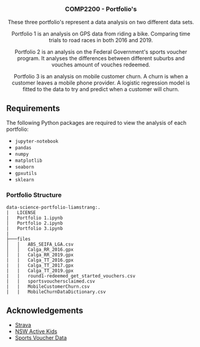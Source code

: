 <p align="center">
  <h3 align="center">COMP2200 - Portfolio's</h3>
  <p align="center">
    These three portfolio's represent a data analysis on two different data sets.
  </p>
  <p align="center">
    Portfolio 1 is an analysis on GPS data from riding a bike. Comparing time trials to road races in both 2016 and 2019.
  </p>
  <p align="center">
    Portfolio 2 is an analysis on the Federal Government's sports voucher program. It analyses the differences between different suburbs and vouches amount of vouches redeemed.
  </p>
  <p align="center">
    Portfolio 3 is an analysis on mobile customer churn. A churn is when a customer leaves a mobile phone provider. A logistic regression model is fitted to the data to try and predict when a customer will churn.
  </p>
</p>

## Requirements

The following Python packages are required to view the analysis of each portfolio:

* `jupyter-notebook`
* `pandas`
* `numpy`
* `matplotlib`
* `seaborn`
* `gpxutils`
* `sklearn`

### Portfolio Structure

```
data-science-portfolio-liamstrang:.
|   LICENSE
|   Portfolio 1.ipynb
│   Portfolio 2.ipynb
|   Portfolio 3.ipynb
|
├───files
│   │   ABS_SEIFA_LGA.csv
│   │   Calga_RR_2016.gpx
│   |   Calga_RR_2019.gpx
|   |   Calga_TT_2016.gpx
|   |   Calga_TT_2017.gpx
|   |   Calga_TT_2019.gpx
|   |   round1-redeemed_get_started_vouchers.csv
|   |   sportsvouchersclaimed.csv
|   |   MobileCustomerChurn.csv
|   |   MobileChurnDataDictionary.csv
```     


## Acknowledgements
* [Strava](https://strava.com/)
* [NSW Active Kids](https://www.service.nsw.gov.au/transaction/apply-active-kids-voucher)
* [Sports Voucher Data](https://data.gov.au/dataset/ds-sa-14daba50-04ff-46c6-8468-9fa593b9f100/details)

